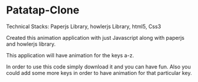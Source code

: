 # Patatap-Clone

Technical Stacks: Paperjs Library, howlerjs Library, html5, Css3

Created this animation application with just Javascript along with paperjs and howlerjs library.

This application will have animation for the keys a-z.

In order to use this code simply download it and you can have fun. Also you could add some more keys in order to have animation for that particular key.
